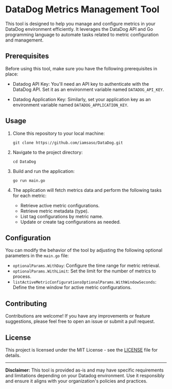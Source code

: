 # DataDog Metrics Management Tool

This tool is designed to help you manage and configure metrics in your DataDog environment efficiently. It leverages the DataDog API and Go programming language to automate tasks related to metric configuration and management.

## Prerequisites

Before using this tool, make sure you have the following prerequisites in place:

- Datadog API Key: You'll need an API key to authenticate with the DataDog API. Set it as an environment variable named `DATADOG_API_KEY`.

- Datadog Application Key: Similarly, set your application key as an environment variable named `DATADOG_APPLICATION_KEY`.

## Usage

1. Clone this repository to your local machine:

   ```shell
   git clone https://github.com/iamsaso/DataDog.git
   ```

2. Navigate to the project directory:

   ```shell
   cd DataDog
   ```

3. Build and run the application:

   ```shell
   go run main.go
   ```

4. The application will fetch metrics data and perform the following tasks for each metric:

   - Retrieve active metric configurations.
   - Retrieve metric metadata (type).
   - List tag configurations by metric name.
   - Update or create tag configurations as needed.

## Configuration

You can modify the behavior of the tool by adjusting the following optional parameters in the `main.go` file:

- `optionalParams.WithDay`: Configure the time range for metric retrieval.
- `optionalParams.WithLimit`: Set the limit for the number of metrics to process.
- `listActiveMetricConfigurationsOptionalParams.WithWindowSeconds`: Define the time window for active metric configurations.

## Contributing

Contributions are welcome! If you have any improvements or feature suggestions, please feel free to open an issue or submit a pull request.

## License

This project is licensed under the MIT License - see the [LICENSE](LICENSE) file for details.

---

**Disclaimer:** This tool is provided as-is and may have specific requirements and limitations depending on your Datadog environment. Use it responsibly and ensure it aligns with your organization's policies and practices.
